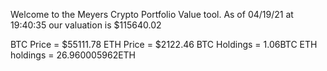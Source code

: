 Welcome to the Meyers Crypto Portfolio Value tool. 
As of 04/19/21 at 19:40:35 our valuation is $115640.02 

BTC Price = $55111.78
 ETH Price = $2122.46
BTC Holdings = 1.06BTC
 ETH holdings = 26.960005962ETH 
